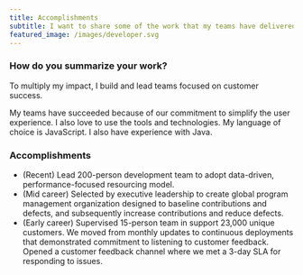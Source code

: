 ```yaml
---
title: Accomplishments
subtitle: I want to share some of the work that my teams have delivered. 
featured_image: /images/developer.svg
---
```


### How do you summarize your work?
To multiply my impact, I build and lead teams focused on customer success. 

My teams have succeeded because of our commitment to simplify the user experience. I also love to use the tools and technologies. My language of choice is JavaScript. I also have experience with Java. 

### Accomplishments
* (Recent) Lead 200-person development team to adopt data-driven, performance-focused resourcing model. 
* (Mid career) Selected by executive leadership to create global program management organization designed to baseline contributions and defects, and subsequently increase contributions and reduce defects. 
* (Early career) Supervised 15-person team in support 23,000 unique customers. We moved from monthly updates to continuous deployments that demonstrated commitment to listening to customer feedback. Opened a customer feedback channel where we met a 3-day SLA for responding to issues. 
